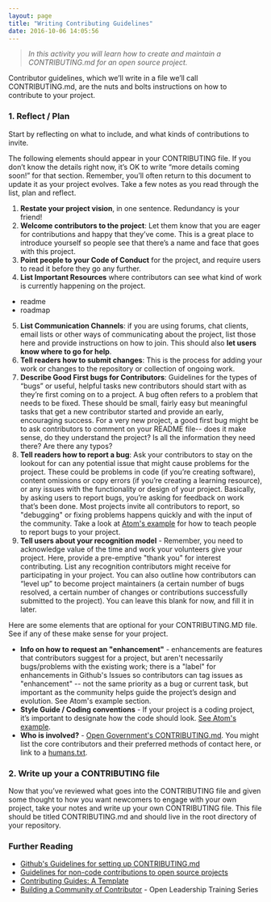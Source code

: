 ```yaml
---
layout: page
title: "Writing Contributing Guidelines"
date: 2016-10-06 14:05:56
---
```


>*In this activity you will learn how to create and maintain a CONTRIBUTING.md for an open source project.*

Contributor guidelines, which we’ll write in a file we’ll call CONTRIBUTING.md, are the nuts and bolts instructions on how to contribute to your project.


### 1. Reflect / Plan
Start by reflecting on what to include, and what kinds of contributions to invite.

The following elements should appear in your CONTRIBUTING file. If you don’t know the details right now, it’s OK to write “more details coming soon!” for that section. Remember, you’ll often return to this document to update it as your project evolves. Take a few notes as you read through the list, plan and reflect.

1. **Restate your project vision**, in one sentence. Redundancy is your friend!
2. **Welcome contributors to the project**: Let them know that you are eager for contributions and happy that they’ve come. This is a great place to introduce yourself so people see that there’s a name and face that goes with this project.
3. **Point people to your Code of Conduct** for the project, and require users to read it before they go any further.
4. **List Important Resources** where contributors can see what kind of work is currently happening on the project.
  * readme
  * roadmap
5. **List Communication Channels**: if you are using forums, chat clients, email lists or other ways of communicating about the project, list those here and provide instructions on how to join. This should also **let users know where to go for help**.
6. **Tell readers how to submit changes**: This is the process for adding your work or changes to the repository or collection of ongoing work.
7. **Describe Good First bugs for Contributors**:  Guidelines for the types of “bugs” or useful, helpful tasks new contributors should start with as they’re first coming on to a project. A bug often refers to a problem that needs to be fixed. These should be small, fairly easy but meaningful tasks that get a new contributor started and provide an early, encouraging success. For a very new project, a good first bug might be to ask contributors to comment on your README file-- does it make sense, do they understand the project? Is all the information they need there? Are there any typos?
8. **Tell readers how to report a bug**: Ask your contributors to stay on the lookout for can any potential issue that might cause problems for the project. These could be problems in code (if you’re creating software), content omissions or copy errors (if you’re creating a learning resource), or any issues with the functionality or design of your project. Basically, by asking users to report bugs, you’re asking for feedback on work that’s been done. Most projects invite all contributors to report, so "debugging" or fixing problems happens quickly and with the input of the community. Take a look at [Atom's example](https://github.com/atom/atom/blob/master/CONTRIBUTING.md#reporting-bugs) for how to teach people to report bugs to your project.
9. **Tell users about your recognition model** - Remember, you need to acknowledge value of the time and work your volunteers give your project. Here, provide a pre-emptive "thank you" for interest contributing. List any recognition contributors might receive for participating in your project. You can also outline how contributors can “level up” to become project maintainers (a certain number of bugs resolved, a certain number of changes or contributions successfully submitted to the project). You can leave this blank for now, and fill it in later.

Here are some elements that are optional for your CONTRIBUTING.MD file. See if any of these make sense for your project.

* **Info on how to request an "enhancement"** - enhancements are features that contributors suggest for a project, but aren't necessarily bugs/problems with the existing work; there is a "label" for enhancements in Github's Issues so contributors can tag issues as "enhancement" -- not the same priority as a bug or current task, but important as the community helps guide the project’s design and evolution.  See Atom's example section.
* **Style Guide / Coding conventions** - If your project is a coding project, it’s important to designate how the code should look. [See Atom's example](https://github.com/atom/atom/blob/master/CONTRIBUTING.md#suggesting-enhancements).
* **Who is involved?** - [Open Government's CONTRIBUTING.md](https://github.com/opengovernment/opengovernment/blob/master/CONTRIBUTING.md). You might list the core contributors and their preferred methods of contact here, or link to a [humans.txt](http://humanstxt.org/).

### 2. Write up your a CONTRIBUTING file
Now that you’ve reviewed what goes into the CONTRIBUTING file and given some thought to how you want newcomers to engage with your own project, take your notes and write up your own CONTRIBUTING file. This file should be titled CONTRIBUTING.md and should live in the root directory of your repository.


### Further Reading

* [Github's Guidelines for setting up CONTRIBUTING.md](https://help.github.com/articles/setting-guidelines-for-repository-contributors/)
* [Guidelines for non-code contributions to open source projects](https://opensource.com/life/16/1/8-ways-contribute-open-source-without-writing-code)
* [Contributing Guides: A Template](https://github.com/nayafia/contributing-template)
* [Building a Community of Contributor](https://mozilla.teachable.com/courses/mozilla-open-leadership-training-series/lectures/1397277) - Open Leadership Training Series
